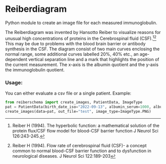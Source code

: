 # Reiberdiagram

Python module to create an image file for each measured immunoglobulin.

The Reiberdiagram was invented by Hansotto Reiber to visualize reasons for unusual high concentrations of proteins
in the Cerebrospinal fluid (CSF).[^1][^2] This may be due to problems with the blood brain barrier or antibody
synthesis in the CSF. The diagram consist of two main curves enclosing the normal range, some additional curves
labelled 20%, 40% etc., an age-dependent vertical separation line and a mark that highlights the position of the 
current measurement. The x-axis is the albumin quotient and the y-axis the immunoglobulin quotient.

### Usage:

You can either evaluate a csv file or a single patient. Example:

```python
from reiberschema import create_images, PatientData, ImageType
pat = PatientData(birth_date_iso="2022-09-13", albumin_serum=1000, albumin_csf=10, igg_serum=133.5, igg_csf=1.5)
create_images(data=pat, out_file="test", image_type=ImageType.PNG)
```

[^1]: Reiber H (1994). The hyperbolic function: a mathematical solution of the protein flux/CSF flow model 
for blood-CSF barrier function J Neurol Sci 126:243-245.

[^2]: Reiber H (1994). Flow rate of cerebrospinal fluid (CSF)- a concept common to normal blood-CSF barrier function 
and to dysfunction in neurological diseases. J Neurol Sci 122:189-203
